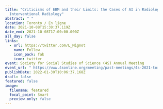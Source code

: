 ```yaml
---
title: "Criticisms of EBM and their Limits: the Cases of AI in Radiology and
  Interventional Radiology"
abstract: " "
location: Toronto / En ligne
date: 2021-10-08T15:30:37.119Z
date_end: 2021-10-08T17:00:00.000Z
all_day: false
links:
  - url: https://twitter.com/L_Mignot
    name: Follow
    icon_pack: fab
    icon: twitter
event: Society for Social Studies of Science (4S) Annual Meeting
event_url: " https://www.4sonline.org/meeting/past-meetings/4s-2021-toronto/ "
publishDate: 2022-01-30T10:06:37.168Z
draft: false
featured: false
image:
  filename: featured
  focal_point: Smart
  preview_only: false
---
```

